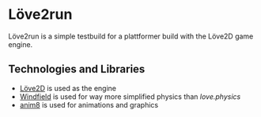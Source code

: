 # Löve2run

Löve2run is a simple testbuild for a plattformer build with the Löve2D game engine. 


## Technologies and Libraries
- [Löve2D](https://love2d.org) is used as the engine
- [Windfield](https://github.com/a327ex/windfield) is used for way more simplified physics than _love.physics_
- [anim8](https://github.com/kikito/anim8) is used for animations and graphics
